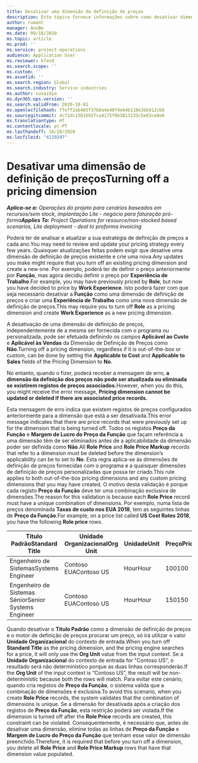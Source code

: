 ```yaml
---
title: Desativar uma dimensão de definição de preços
description: Este tópico fornece informações sobre como desativar dimensões de definição de preço.
author: rumant
manager: AnnBe
ms.date: 09/18/2020
ms.topic: article
ms.prod: ''
ms.service: project-operations
audience: Application User
ms.reviewer: kfend
ms.search.scope: ''
ms.custom: ''
ms.assetid: ''
ms.search.region: Global
ms.search.industry: Service industries
ms.author: suvaidya
ms.dyn365.ops.version: ''
ms.search.validFrom: 2020-10-01
ms.openlocfilehash: ffeff2ab465f37b8a4e40f4e64b118e3bb412cb8
ms.sourcegitcommit: 4cf1dc1561b92fca4175f0b3813133c5e63ce8e6
ms.translationtype: HT
ms.contentlocale: pt-PT
ms.lasthandoff: 10/28/2020
ms.locfileid: "4119297"
---
```

# <a name="turning-off-a-pricing-dimension"></a><span data-ttu-id="32006-103">Desativar uma dimensão de definição de preços</span><span class="sxs-lookup"><span data-stu-id="32006-103">Turning off a pricing dimension</span></span>

<span data-ttu-id="32006-104">_**Aplica-se a:** Operações do projeto para cenários baseados em recursos/sem stock, implantação Lite - negócio para faturação pró-forma_</span><span class="sxs-lookup"><span data-stu-id="32006-104">_**Applies To:** Project Operations for resource/non-stocked based scenarios, Lite deployment - deal to proforma invoicing_</span></span>

<span data-ttu-id="32006-105">Poderá ter de analisar e atualizar a sua estratégia de definição de preços a cada ano.</span><span class="sxs-lookup"><span data-stu-id="32006-105">You may need to review and update your pricing strategy every few years.</span></span> <span data-ttu-id="32006-106">Quaisquer atualizações feitas podem exigir que desative uma dimensão de definição de preços existente e crie uma nova.</span><span class="sxs-lookup"><span data-stu-id="32006-106">Any updates you make might require that you turn off an existing pricing dimension and create a new one.</span></span> <span data-ttu-id="32006-107">Por exemplo, poderá ter de definir o preço anteriormente por **Função**, mas agora decidiu definir o preço por **Experiência de Trabalho**.</span><span class="sxs-lookup"><span data-stu-id="32006-107">For example, you may have previously priced by **Role**, but now you have decided to price by **Work Experience**.</span></span> <span data-ttu-id="32006-108">Isto poderá fazer com que seja necessário desativar a **Função** como uma dimensão de definição de preços e criar uma **Experiência de Trabalho** como uma nova dimensão de definição de preços.</span><span class="sxs-lookup"><span data-stu-id="32006-108">This may require you to turn off **Role** as a pricing dimension and create **Work Experience** as a new pricing dimension.</span></span> 

<span data-ttu-id="32006-109">A desativação de uma dimensão de definição de preços, independentemente de a mesma ser fornecida com o programa ou personalizada, pode ser efetuada definindo os campos **Aplicável ao Custo** e **Aplicável às Vendas** da Dimensão de Definição de Preços como **Não**.</span><span class="sxs-lookup"><span data-stu-id="32006-109">Turning off a pricing dimension, regardless if it is out-of-the-box or custom, can be done by setting the **Applicable to Cost** and **Applicable to Sales** fields of the Pricing Dimension to **No**.</span></span>

<span data-ttu-id="32006-110">No entanto, quando o fizer, poderá receber a mensagem de erro, **a dimensão da definição dos preços não pode ser atualizada ou eliminada se existirem registos de preços associados.**</span><span class="sxs-lookup"><span data-stu-id="32006-110">However, when you do this, you might receive the error message, **Pricing dimension cannot be updated or deleted if there are associated price records.**</span></span>

<span data-ttu-id="32006-111">Esta mensagem de erro indica que existem registos de preços configurados anteriormente para a dimensão que está a ser desativada.</span><span class="sxs-lookup"><span data-stu-id="32006-111">This error message indicates that there are price records that were previously set up for the dimension that is being turned off.</span></span> <span data-ttu-id="32006-112">Todos os registos **Preço da Função** e **Margem de Lucro do Preço da Função** que façam referência a uma dimensão têm de ser eliminados antes de a aplicabilidade da dimensão poder ser definida como **Não**.</span><span class="sxs-lookup"><span data-stu-id="32006-112">All **Role Price** and **Role Price Markup** records that refer to a dimension must be deleted before the dimension’s applicability can be to set to **No**.</span></span> <span data-ttu-id="32006-113">Esta regra aplica-se às dimensões de definição de preços fornecidas com o programa e a quaisquer dimensões de definição de preços personalizadas que possa ter criado.</span><span class="sxs-lookup"><span data-stu-id="32006-113">This rule applies to both out-of-the-box pricing dimensions and any custom pricing dimensions that you may have created.</span></span> <span data-ttu-id="32006-114">O motivo desta validação é porque cada registo **Preço da Função** deve ter uma combinação exclusiva de dimensões.</span><span class="sxs-lookup"><span data-stu-id="32006-114">The reason for this validation is because each **Role Price** record must have a unique combination of dimensions.</span></span> <span data-ttu-id="32006-115">Por exemplo, numa lista de preços denominada **Taxas de custo nos EUA 2018**, tem as seguintes linhas de **Preço da Função**.</span><span class="sxs-lookup"><span data-stu-id="32006-115">For example, on a price list called **US Cost Rates 2018**, you have the following **Role price** rows.</span></span> 

| <span data-ttu-id="32006-116">Título Padrão</span><span class="sxs-lookup"><span data-stu-id="32006-116">Standard Title</span></span>         | <span data-ttu-id="32006-117">Unidade Organizacional</span><span class="sxs-lookup"><span data-stu-id="32006-117">Org Unit</span></span>    |<span data-ttu-id="32006-118">Unidade</span><span class="sxs-lookup"><span data-stu-id="32006-118">Unit</span></span>   |<span data-ttu-id="32006-119">Preço</span><span class="sxs-lookup"><span data-stu-id="32006-119">Price</span></span>  |<span data-ttu-id="32006-120">Moeda</span><span class="sxs-lookup"><span data-stu-id="32006-120">Currency</span></span>  |
| -----------------------|-------------|-------|-------|----------|
| <span data-ttu-id="32006-121">Engenheiro de Sistemas</span><span class="sxs-lookup"><span data-stu-id="32006-121">Systems Engineer</span></span>|<span data-ttu-id="32006-122">Contoso EUA</span><span class="sxs-lookup"><span data-stu-id="32006-122">Contoso US</span></span>|<span data-ttu-id="32006-123">Hour</span><span class="sxs-lookup"><span data-stu-id="32006-123">Hour</span></span>| <span data-ttu-id="32006-124">100</span><span class="sxs-lookup"><span data-stu-id="32006-124">100</span></span>|<span data-ttu-id="32006-125">USD</span><span class="sxs-lookup"><span data-stu-id="32006-125">USD</span></span>|
| <span data-ttu-id="32006-126">Engenheiro de Sistemas Sénior</span><span class="sxs-lookup"><span data-stu-id="32006-126">Senior Systems Engineer</span></span>|<span data-ttu-id="32006-127">Contoso EUA</span><span class="sxs-lookup"><span data-stu-id="32006-127">Contoso US</span></span>|<span data-ttu-id="32006-128">Hour</span><span class="sxs-lookup"><span data-stu-id="32006-128">Hour</span></span>| <span data-ttu-id="32006-129">150</span><span class="sxs-lookup"><span data-stu-id="32006-129">150</span></span>| <span data-ttu-id="32006-130">USD</span><span class="sxs-lookup"><span data-stu-id="32006-130">USD</span></span>|


<span data-ttu-id="32006-131">Quando desativar o **Título Padrão** como a dimensão de definição de preços e o motor de definição de preços procurar um preço, só irá utilizar o valor **Unidade Organizacional** do contexto de entrada.</span><span class="sxs-lookup"><span data-stu-id="32006-131">When you turn off **Standard Title** as the pricing dimension, and the pricing engine searches for a price, it will only use the **Org Unit** value from the input context.</span></span> <span data-ttu-id="32006-132">Se a **Unidade Organizacional** do contexto de entrada for "Contoso US", o resultado será não determinístico porque as duas linhas corresponderão.</span><span class="sxs-lookup"><span data-stu-id="32006-132">If the **Org Unit** of the input context is “Contoso US”, the result will be non-deterministic because both the rows will match.</span></span> <span data-ttu-id="32006-133">Para evitar este cenário, quando cria registos de **Preço da Função**, o sistema valida que a combinação de dimensões é exclusiva.</span><span class="sxs-lookup"><span data-stu-id="32006-133">To avoid this scenario, when you create **Role Price** records, the system validates that the combination of dimensions is unique.</span></span> <span data-ttu-id="32006-134">Se a dimensão for desativada após a criação dos registos de **Preço da Função**, esta restrição poderá ser violada.</span><span class="sxs-lookup"><span data-stu-id="32006-134">If the dimension is turned off after the **Role Price** records are created, this constraint can be violated.</span></span> <span data-ttu-id="32006-135">Consequentemente, é necessário que, antes de desativar uma dimensão, elimine todas as linhas de **Preço da Função** e **Margem de Lucro do Preço da Função** que tenham esse valor de dimensão preenchido.</span><span class="sxs-lookup"><span data-stu-id="32006-135">Therefore, it is required that before you turn off a dimension, you delete all **Role Price** and **Role Price Markup** rows that have that dimension value populated.</span></span>

